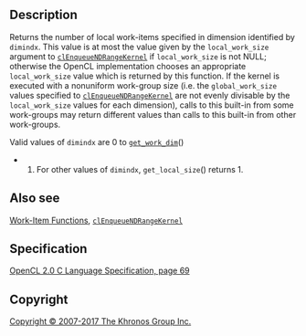 
## Description

Returns the number of local work-items specified in dimension identified
by `dimindx`. This value is at most the value given by the
`local_work_size` argument to
[`clEnqueueNDRangeKernel`](clEnqueueNDRangeKernel.html) if
`local_work_size` is not NULL; otherwise the OpenCL implementation
chooses an appropriate `local_work_size` value which is returned by this
function. If the kernel is executed with a nonuniform work-group size
(i.e. the `global_work_size` values specified to
[`clEnqueueNDRangeKernel`](clEnqueueNDRangeKernel.html) are not evenly
divisable by the `local_work_size` values for each dimension), calls to
this built-in from some work-groups may return different values than
calls to this built-in from other work-groups.

Valid values of `dimindx` are 0 to [`get_work_dim`](get_work_dim.html)()
- 1. For other values of `dimindx`, `get_local_size`() returns 1.

## Also see

[Work-Item Functions](workItemFunctions.html),
[`clEnqueueNDRangeKernel`](clEnqueueNDRangeKernel.html)

## Specification

[OpenCL 2.0 C Language Specification, page
69](https://www.khronos.org/registry/cl/specs/opencl-2.0-openclc.pdf#page=69)

## Copyright

[Copyright © 2007-2017 The Khronos Group Inc.](copyright.html)
